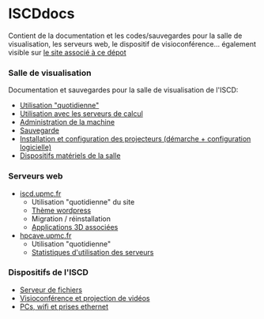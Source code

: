 # ISCDdocs
Contient de la documentation et les codes/sauvegardes pour la salle de visualisation, les serveurs web, le dispositif de visioconférence... également visible sur [le site associé à ce dépot](http://ISCDdocs.github.io)

### Salle de visualisation
Documentation et sauvegardes pour la salle de visualisation de l'ISCD:
* [Utilisation "quotidienne"](docs/visu/usageQuotidien.md)
* [Utilisation avec les serveurs de calcul](docs/visu/mesuVisu.md)
* [Administration de la machine](docs/visu/administration.md)
* [Sauvegarde](docs/visu/sauvegarde.md)
* [Installation et configuration des projecteurs (démarche + configuration logicielle)](docs/visu/blendingNvidia.md)
* [Dispositifs matériels de la salle](docs/visu/dispositifs.md)

### Serveurs web
* [iscd.upmc.fr](http://iscd.upmc.fr)
  * Utilisation "quotidienne" du site
  * [Thème wordpress](docs/iscdupmc/theme.md)
  * Migration / réinstallation
  * [Applications 3D associées](docs/iscdupmc/applis3D.md)
* [hpcave.upmc.fr](http://hpcave.upmc.fr)
  * Utilisation "quotidienne"
  * [Statistiques d'utilisation des serveurs](docs/hpcave/statistics.md)
  
### Dispositifs de l'ISCD
* [Serveur de fichiers](docs/iscd/serveurDeFichiers.md)
* [Visioconférence et projection de vidéos](docs/iscd/visio.md)
* [PCs, wifi et prises ethernet](docs/iscd/ordinateursEtInternet.md)
